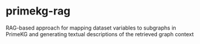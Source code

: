 # primekg-rag
RAG-based approach for mapping dataset variables to subgraphs in PrimeKG and generating textual descriptions of the retrieved graph context
